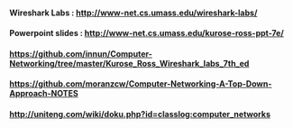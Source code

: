 #### Wireshark Labs : http://www-net.cs.umass.edu/wireshark-labs/
#### Powerpoint slides : http://www-net.cs.umass.edu/kurose-ross-ppt-7e/
#### https://github.com/innun/Computer-Networking/tree/master/Kurose_Ross_Wireshark_labs_7th_ed
#### https://github.com/moranzcw/Computer-Networking-A-Top-Down-Approach-NOTES
#### http://uniteng.com/wiki/doku.php?id=classlog:computer_networks
